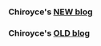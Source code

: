 ### Chiroyce's [NEW blog](https://chiroyce1.github.io/blog/)
### Chiroyce's [OLD blog](https://chiroyce1.github.io/old-blog/)
